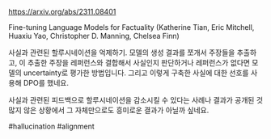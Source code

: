 https://arxiv.org/abs/2311.08401

Fine-tuning Language Models for Factuality (Katherine Tian, Eric Mitchell, Huaxiu Yao, Christopher D. Manning, Chelsea Finn)

사실과 관련된 할루시네이션을 억제하기. 모델의 생성 결과를 쪼개서 주장들을 추출하고, 이 추출한 주장을 레퍼런스와 결합해서 사실인지 판단하거나 레퍼런스가 없다면 모델의 uncertainty로 평가한 방법입니다. 그리고 이렇게 구축한 사실에 대한 선호를 사용해 DPO를 했네요.

사실과 관련된 피드백으로 할루시네이션을 감소시킬 수 있다는 사례나 결과가 공개된 것 많지 않은 상황에서 그 자체만으로도 흥미로운 결과가 아닐까 싶네요.

#hallucination #alignment 